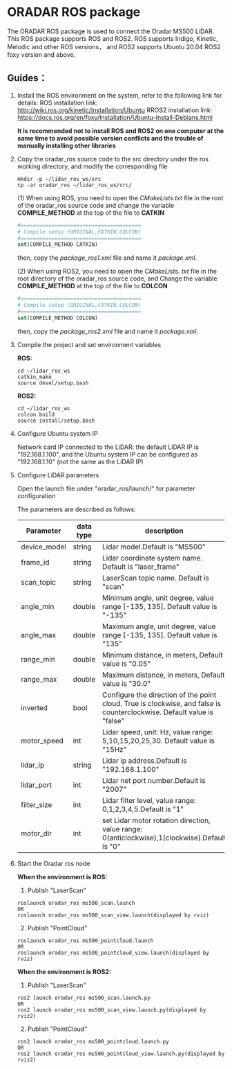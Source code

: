 # ORADAR ROS package
The ORADAR ROS package is used to connect the Oradar MS500 LiDAR. This ROS package supports ROS and ROS2. ROS supports Indigo, Kinetic, Melodic and other ROS versions， and ROS2 supports Ubuntu 20.04 ROS2 foxy version and above.

## Guides：
1. Install the ROS environment on the system, refer to the following link for details:
   ROS installation link:  http://wiki.ros.org/kinetic/Installation/Ubuntu 
   RROS2 installation link: https://docs.ros.org/en/foxy/Installation/Ubuntu-Install-Debians.html

   **It is recommended not to install ROS and ROS2 on one computer at the same time to avoid possible version conflicts and the trouble of manually installing other libraries**
  
2. Copy the oradar_ros source code to the src directory under the ros working directory, and modify the corresponding file

   ```shell
   mkdir -p ~/lidar_ros_ws/src
   cp -ar oradar_ros ~/lidar_ros_ws/src/
   ```
   (1) When using ROS, you need to open the *CMakeLists.txt* file in the root of the oradar_ros source code and change the variable **COMPILE_METHOD** at the top of the file to **CATKIN**

   ```cmake
   #=======================================
   # Compile setup (ORIGINAL,CATKIN,COLCON)
   #=======================================
   set(COMPILE_METHOD CATKIN)
   ```

   then, copy the *package_ros1.xml* file and name it *package.xml*.

   (2) When using ROS2, you need to open the *CMakeLists. txt* file in the root directory of the oradar_ros source code, and Change the variable **COMPILE_METHOD** at the top of the file to **COLCON**

   ```cmake
   #=======================================
   # Compile setup (ORIGINAL,CATKIN,COLCON)
   #=======================================
   set(COMPILE_METHOD COLCON)
   ```

   then, copy the *package_ros2.xml* file and name it *package.xml*.
3. Compile the project and set environment variables

   **ROS:**

   ```shell
   cd ~/lidar_ros_ws
   catkin_make
   source devel/setup.bash
   ```

   **ROS2:**

   ```
   cd ~/lidar_ros_ws
   colcon build
   source install/setup.bash
   ```

4. Configure Ubuntu system IP

   Network card IP connected to the LiDAR: the default LiDAR IP is "192.168.1.100", and the Ubuntu system IP can be configured as "192.168.1.10" (not the same as the LiDAR IP)
  
5. Configure LiDAR parameters
  
    Open the launch file under "oradar_ros/launch/" for parameter configuration

    The parameters are described as follows:
    
    | Parameter    | data type | description                                                  |
    | ------------ | --------- | ------------------------------------------------------------ |
    | device_model | string    | Lidar model.Default is "MS500"                               |
    | frame_id     | string    | Lidar coordinate system name. Default is "laser_frame"       |
    | scan_topic   | string    | LaserScan topic name. Default is "scan"                      |
    | angle_min    | double    | Minimum angle, unit degree, value range [-135, 135]. Default value is "-135" |
    | angle_max    | double    | Maximum angle, unit degree, value range [-135, 135]. Default value is "135" |
    | range_min    | double    | Minimum distance, in meters, Default value is "0.05"         |
    | range_max    | double    | Maximum distance, in meters, Default value is "30.0"         |
    | inverted     | bool      | Configure the direction of the point cloud. True is clockwise, and false is counterclockwise. Default value is "false" |
    | motor_speed  | int       | Lidar speed, unit: Hz, value range: 5,10,15,20,25,30. Default value is "15Hz" |
    | lidar_ip     | string    | Lidar ip address.Default is  "192.168.1.100"                 |
    | lidar_port   | int       | Lidar net port number.Default is "2007"                          |
    | filter_size  | int       | Lidar filter level, value range: 0,1,2,3,4,5.Default is "1"  |
    | motor_dir    | int       | set Lidar motor rotation direction, value range: 0(anticlockwise),1(clockwise).Default is "0" |
6. Start the Oradar ros node

   **When the environment is ROS:**

   1.  Publish "LaserScan"
   ```shell
   roslaunch oradar_ros ms500_scan.launch
   OR
   roslaunch oradar_ros ms500_scan_view.launch(displayed by rviz)
   ```
   2. Publish "PointCloud"
   ```shell
   roslaunch oradar_ros ms500_pointcloud.launch
   OR
   roslaunch oradar_ros ms500_pointcloud_view.launch(displayed by rviz)
   ```

   **When the environment is ROS2:**

   1. Publish  "LaserScan"
   ```shell
   ros2 launch oradar_ros ms500_scan.launch.py
   OR
   ros2 launch oradar_ros ms500_scan_view.launch.py(displayed by rviz2)
   ```
   2. Publish "PointCloud"
   ```shell
   ros2 launch oradar_ros ms500_pointcloud.launch.py
   OR
   ros2 launch oradar_ros ms500_pointcloud_view.launch.py(displayed by rviz2)
   ```

